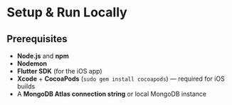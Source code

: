 # Setup & Run Locally

## Prerequisites
- **Node.js** and **npm**
- **Nodemon**
- **Flutter SDK** (for the iOS app)
- **Xcode** + **CocoaPods** (`sudo gem install cocoapods`) — required for iOS builds
- A **MongoDB Atlas connection string** or local MongoDB instance
